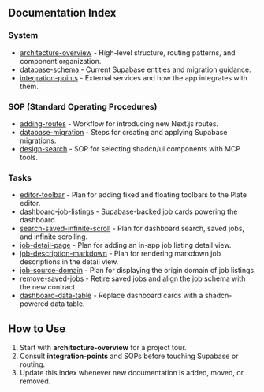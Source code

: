 ## Documentation Index

### System
- [architecture-overview](system/architecture-overview.md) - High-level structure, routing patterns, and component organization.
- [database-schema](system/database-schema.md) - Current Supabase entities and migration guidance.
- [integration-points](system/integration-points.md) - External services and how the app integrates with them.

### SOP (Standard Operating Procedures)
- [adding-routes](sop/adding-routes.md) - Workflow for introducing new Next.js routes.
- [database-migration](sop/database-migration.md) - Steps for creating and applying Supabase migrations.
- [design-search](sop/design-search.md) - SOP for selecting shadcn/ui components with MCP tools.

### Tasks
- [editor-toolbar](tasks/editor-toolbar.md) - Plan for adding fixed and floating toolbars to the Plate editor.
- [dashboard-job-listings](tasks/dashboard-job-listings.md) - Supabase-backed job cards powering the dashboard.
- [search-saved-infinite-scroll](tasks/search-saved-infinite-scroll.md) - Plan for dashboard search, saved jobs, and infinite scrolling.
- [job-detail-page](tasks/job-detail-page.md) - Plan for adding an in-app job listing detail view.
- [job-description-markdown](tasks/job-description-markdown.md) - Plan for rendering markdown job descriptions in the detail view.
- [job-source-domain](tasks/job-source-domain.md) - Plan for displaying the origin domain of job listings.
- [remove-saved-jobs](tasks/remove-saved-jobs.md) - Retire saved jobs and align the job schema with the new contract.
- [dashboard-data-table](tasks/dashboard-data-table.md) - Replace dashboard cards with a shadcn-powered data table.

## How to Use
1. Start with **architecture-overview** for a project tour.
2. Consult **integration-points** and SOPs before touching Supabase or routing.
3. Update this index whenever new documentation is added, moved, or removed.
